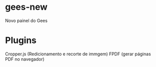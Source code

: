 # gees-new
Novo painel do Gees

# Plugins
Cropper.js (Redicionamento e recorte de immgem)
FPDF (gerar páginas PDF no navegador)
